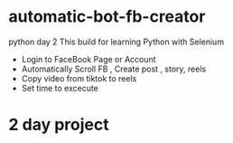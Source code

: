 # automatic-bot-fb-creator
python day 2
This build for learning Python with Selenium 
 - Login to FaceBook Page or Account
 - Automatically Scroll FB , Create post , story, reels
 - Copy video from tiktok to reels
 - Set time to excecute

# 2 day project
